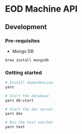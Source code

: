 # EOD Machine API

## Development

### Pre-requisites

- Mongo DB

```bash
brew install mongodb
```

### Getting started

```bash
# Install dependencies
yarn

# Start the database
yarn db:start

# Start the dev server.
yarn dev

# Run the test watcher
yarn test
```
